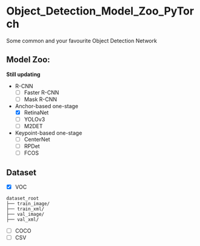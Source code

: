 # Object_Detection_Model_Zoo_PyTorch

Some common and your favourite Object Detection Network

## Model Zoo:

**Still updating**

- R-CNN
  - [ ] Faster R-CNN
  - [ ] Mask R-CNN
- Anchor-based one-stage
  - [x] RetinaNet
  - [ ] YOLOv3
  - [ ] M2DET
- Keypoint-based one-stage
  - [ ] CenterNet
  - [ ] RPDet
  - [ ] FCOS

## Dataset

- [x] VOC

```
dataset_root
├── train_image/
├── train_xml/
├── val_image/
├── val_xml/
```

- [ ] COCO
- [ ] CSV
